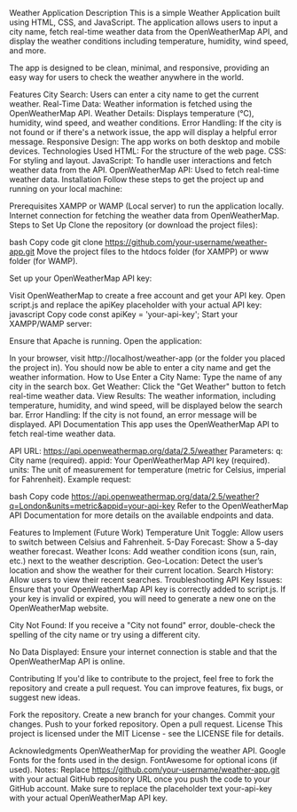 Weather Application
Description
This is a simple Weather Application built using HTML, CSS, and JavaScript. The application allows users to input a city name, fetch real-time weather data from the OpenWeatherMap API, and display the weather conditions including temperature, humidity, wind speed, and more.

The app is designed to be clean, minimal, and responsive, providing an easy way for users to check the weather anywhere in the world.

Features
City Search: Users can enter a city name to get the current weather.
Real-Time Data: Weather information is fetched using the OpenWeatherMap API.
Weather Details: Displays temperature (°C), humidity, wind speed, and weather conditions.
Error Handling: If the city is not found or if there's a network issue, the app will display a helpful error message.
Responsive Design: The app works on both desktop and mobile devices.
Technologies Used
HTML: For the structure of the web page.
CSS: For styling and layout.
JavaScript: To handle user interactions and fetch weather data from the API.
OpenWeatherMap API: Used to fetch real-time weather data.
Installation
Follow these steps to get the project up and running on your local machine:

Prerequisites
XAMPP or WAMP (Local server) to run the application locally.
Internet connection for fetching the weather data from OpenWeatherMap.
Steps to Set Up
Clone the repository (or download the project files):

bash
Copy code
git clone https://github.com/your-username/weather-app.git
Move the project files to the htdocs folder (for XAMPP) or www folder (for WAMP).

Set up your OpenWeatherMap API key:

Visit OpenWeatherMap to create a free account and get your API key.
Open script.js and replace the apiKey placeholder with your actual API key:
javascript
Copy code
const apiKey = 'your-api-key';
Start your XAMPP/WAMP server:

Ensure that Apache is running.
Open the application:

In your browser, visit http://localhost/weather-app (or the folder you placed the project in).
You should now be able to enter a city name and get the weather information.
How to Use
Enter a City Name: Type the name of any city in the search box.
Get Weather: Click the "Get Weather" button to fetch real-time weather data.
View Results: The weather information, including temperature, humidity, and wind speed, will be displayed below the search bar.
Error Handling: If the city is not found, an error message will be displayed.
API Documentation
This app uses the OpenWeatherMap API to fetch real-time weather data.

API URL: https://api.openweathermap.org/data/2.5/weather
Parameters:
q: City name (required).
appid: Your OpenWeatherMap API key (required).
units: The unit of measurement for temperature (metric for Celsius, imperial for Fahrenheit).
Example request:

bash
Copy code
https://api.openweathermap.org/data/2.5/weather?q=London&units=metric&appid=your-api-key
Refer to the OpenWeatherMap API Documentation for more details on the available endpoints and data.

Features to Implement (Future Work)
Temperature Unit Toggle: Allow users to switch between Celsius and Fahrenheit.
5-Day Forecast: Show a 5-day weather forecast.
Weather Icons: Add weather condition icons (sun, rain, etc.) next to the weather description.
Geo-Location: Detect the user’s location and show the weather for their current location.
Search History: Allow users to view their recent searches.
Troubleshooting
API Key Issues: Ensure that your OpenWeatherMap API key is correctly added to script.js. If your key is invalid or expired, you will need to generate a new one on the OpenWeatherMap website.

City Not Found: If you receive a "City not found" error, double-check the spelling of the city name or try using a different city.

No Data Displayed: Ensure your internet connection is stable and that the OpenWeatherMap API is online.

Contributing
If you'd like to contribute to the project, feel free to fork the repository and create a pull request. You can improve features, fix bugs, or suggest new ideas.

Fork the repository.
Create a new branch for your changes.
Commit your changes.
Push to your forked repository.
Open a pull request.
License
This project is licensed under the MIT License - see the LICENSE file for details.

Acknowledgments
OpenWeatherMap for providing the weather API.
Google Fonts for the fonts used in the design.
FontAwesome for optional icons (if used).
Notes:
Replace https://github.com/your-username/weather-app.git with your actual GitHub repository URL once you push the code to your GitHub account.
Make sure to replace the placeholder text your-api-key with your actual OpenWeatherMap API key.
